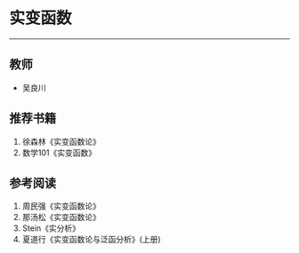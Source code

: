 # 实变函数
--- 
## 教师
- 吴良川
## 推荐书籍
1. 徐森林《实变函数论》
2. 数学101《实变函数》
## 参考阅读
1. 周民强《实变函数论》
2. 那汤松《实变函数论》
3. Stein《实分析》
4. 夏道行《实变函数论与泛函分析》(上册)